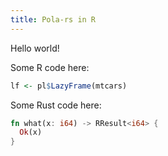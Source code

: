 ```yaml
---
title: Pola-rs in R
---
```


Hello world!

Some R code here:
```R
lf <- pl$LazyFrame(mtcars)
```

Some Rust code here:
```rust
fn what(x: i64) -> RResult<i64> {
  Ok(x)
}
```